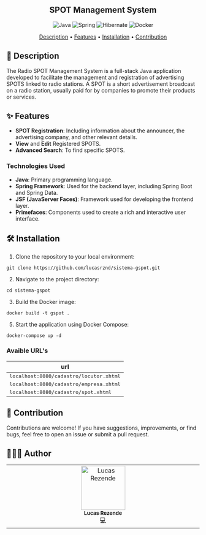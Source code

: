 <h2 align="center">SPOT Management System</h2>

<div align="center">

![Java](https://img.shields.io/badge/java-%23ED8B00.svg?style=for-the-badge&logo=openjdk&logoColor=white)
![Spring](https://img.shields.io/badge/spring-%236DB33F.svg?style=for-the-badge&logo=spring&logoColor=white)
![Hibernate](https://img.shields.io/badge/Hibernate-59666C?style=for-the-badge&logo=Hibernate&logoColor=white)
![Docker](https://img.shields.io/badge/docker-%230db7ed.svg?style=for-the-badge&logo=docker&logoColor=white)
</div>

<p align="center">
 <a href="#description">Description</a> • 
 <a href="#features">Features</a> • 
 <a href="#installation">Installation</a> •
 <a href="#contribution">Contribution</a> 
</p>

<h2 id="description">📙 Description</h2>
The Radio SPOT Management System is a full-stack Java application developed to facilitate the management and registration of advertising SPOTS linked to radio stations. A SPOT is a short advertisement broadcast on a radio station, usually paid for by companies to promote their products or services.

<h2 id="features">✨ Features</h2>

- **SPOT Registration**: Including information about the announcer, the advertising company, and other relevant details.
- **View** and **Edit** Registered SPOTS.
- **Advanced Search**: To find specific SPOTS.

### Technologies Used

- **Java**: Primary programming language.
- **Spring Framework**: Used for the backend layer, including Spring Boot and Spring Data.
- **JSF (JavaServer Faces)**: Framework used for developing the frontend layer.
- **Primefaces**: Components used to create a rich and interactive user interface.

<h2 id="installation">🛠️ Installation</h2>

1. Clone the repository to your local environment:

```
git clone https://github.com/lucasrznd/sistema-gspot.git
```

2. Navigate to the project directory:

```
cd sistema-gspot
```

3. Build the Docker image:

```
docker build -t gspot .
```

5. Start the application using Docker Compose:

```
docker-compose up -d
```

### Avaible URL's 
| url               |                                         
|----------------------|
| <kbd>localhost:8080/cadastro/locutor.xhtml</kbd>     
| <kbd>localhost:8080/cadastro/empresa.xhtml</kbd>     
| <kbd>localhost:8080/cadastro/spot.xhtml</kbd>

<h2 id="contribution">🤝 Contribution</h2>

Contributions are welcome! If you have suggestions, improvements, or find bugs, feel free to open an issue or submit a pull request.

<h2 id="author">👨🏻‍💻 Author</h2>

<table>
  <tbody>
    <tr>
      <td align="center" valign="top" width="14.28%"><a href="https://github.com/lucasrznd"><img src="https://avatars.githubusercontent.com/u/101664450?v=4&v=" width="115px;" alt="Lucas Rezende"/><br /><sub><b>Lucas Rezende</b></sub></a><br/><a title="Código">💻</a></td>
  </tbody>
</table>

